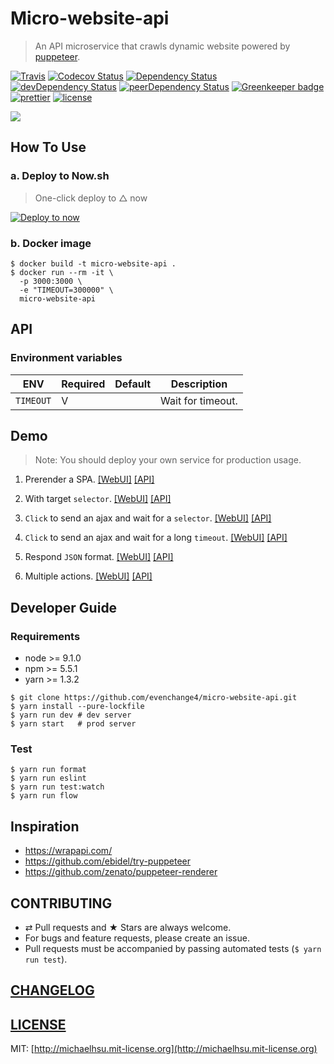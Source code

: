 # Micro-website-api

> An API microservice that crawls dynamic website powered by
> [puppeteer](https://github.com/GoogleChrome/puppeteer).

[![Travis][travis-badge]][travis] [![Codecov Status][codecov-badge]][codecov]
[![Dependency Status][dependency-badge]][dependency]
[![devDependency Status][devdependency-badge]][devdependency]
[![peerDependency Status][peerdependency-badge]][peerdependency]
[![Greenkeeper badge][greenkeeper-badge]][greenkeeper]
[![prettier][prettier-badge]][prettier] [![license][license-badge]][license]

[![](./docs/screenshot.png)](https://micro-website-api.now.sh)

## How To Use

### a. Deploy to Now.sh

> One-click deploy to △ now

[![Deploy to now](https://deploy.now.sh/static/button.svg)](https://deploy.now.sh/?repo=https://github.com/evenchange4/micro-website-api&env=TIMEOUT&docker=true)

### b. Docker image

```
$ docker build -t micro-website-api .
$ docker run --rm -it \
  -p 3000:3000 \
  -e "TIMEOUT=300000" \
  micro-website-api
```

## API

### Environment variables

| **ENV**           | **Required** | **Default** | **Description**   |
| ----------------- | ------------ | ----------- | ----------------- |
| `TIMEOUT`         | V            |             | Wait for timeout. |

## Demo

> Note: You should deploy your own service for production usage.

1. Prerender a SPA.
   [\[WebUI\]](https://micro-website-api.now.sh/?cache=true&format=raw&selector=body&url=https%3A%2F%2Fmichaelhsu.tw)
   [\[API\]](https://micro-website-api.now.sh/api?cache=true&format=raw&selector=body&url=https%3A%2F%2Fmichaelhsu.tw)

2. With target `selector`.
   [\[WebUI\]](https://micro-website-api.now.sh/?cache=true&format=raw&selector=%23ctl00_PlaceHolderEmptyMain_PlaceHolderMain_fecurrentid_gvResult&url=http%3A%2F%2Fwww.tcb-bank.com.tw%2Ffinance_info%2FPages%2Fforeign_spot_rate.aspx)
   [\[API\]](https://micro-website-api.now.sh/api?cache=true&format=raw&selector=%23ctl00_PlaceHolderEmptyMain_PlaceHolderMain_fecurrentid_gvResult&url=http%3A%2F%2Fwww.tcb-bank.com.tw%2Ffinance_info%2FPages%2Fforeign_spot_rate.aspx)

3. `Click` to send an ajax and wait for a `selector`.
   [\[WebUI\]](<https://micro-website-api.now.sh/?actions=%23formLink%20%3E%20div%3Anth-child(3)%20%3E%20div.wsize_onepage%20%3E%20ul.exchange_intab%20%3E%20li%3Anth-child(2)%20a,%23formLink%20%3E%20div%3Anth-child(3)%20%3E%20div.wsize_onepage%20%3E%20ul.exchange_intab%20%3E%20li%3Anth-child(2).active&cache=true&format=raw&selector=table&url=https%3A%2F%2Fibank.bok.com.tw%2FPIB%2Fca%2Fca02101%2FCA02101_HOME.xhtml>)
   [\[API\]](<https://micro-website-api.now.sh/api?actions=%23formLink%20%3E%20div%3Anth-child(3)%20%3E%20div.wsize_onepage%20%3E%20ul.exchange_intab%20%3E%20li%3Anth-child(2)%20a,%23formLink%20%3E%20div%3Anth-child(3)%20%3E%20div.wsize_onepage%20%3E%20ul.exchange_intab%20%3E%20li%3Anth-child(2).active&cache=true&format=raw&selector=table&url=https%3A%2F%2Fibank.bok.com.tw%2FPIB%2Fca%2Fca02101%2FCA02101_HOME.xhtml>)

4. `Click` to send an ajax and wait for a long `timeout`.
   [\[WebUI\]](<https://micro-website-api.now.sh/?actions=%23noticeall%20%3E%20div.noticeright%20%3E%20div%20%3E%20div.index_icon01%20%3E%20div.itemright%20%3E%20ul%20%3E%20li%3Anth-child(3)%20%3E%20a,15000&cache=true&format=raw&selector=%23css_table1&url=https%3A%2F%2Fipost.post.gov.tw%2Fpst%2Fhome.html>)
   [\[API\]](<https://micro-website-api.now.sh/api?actions=%23noticeall%20%3E%20div.noticeright%20%3E%20div%20%3E%20div.index_icon01%20%3E%20div.itemright%20%3E%20ul%20%3E%20li%3Anth-child(3)%20%3E%20a,15000&cache=true&format=raw&selector=%23css_table1&url=https%3A%2F%2Fipost.post.gov.tw%2Fpst%2Fhome.html>)

5. Respond `JSON` format.
   [\[WebUI\]](https://micro-website-api.now.sh/?cache=true&format=json&selector=%23root%20%3E%20div&url=https%3A%2F%2Fmichaelhsu.tw%2F)
   [\[API\]](https://micro-website-api.now.sh/api?cache=true&format=json&selector=%23root%20%3E%20div&url=https%3A%2F%2Fmichaelhsu.tw%2F)

6. Multiple actions.
   [\[WebUI\]](<https://micro-website-api.now.sh/?actions=%23formLink%20%3E%20div%3Anth-child(3)%20%3E%20div.wsize_onepage%20%3E%20ul.exchange_intab%20%3E%20li%3Anth-child(2)%20a,%23formLink%20%3E%20div%3Anth-child(3)%20%3E%20div.wsize_onepage%20%3E%20ul.exchange_intab%20%3E%20li%3Anth-child(2).active&actions=%23formLink%20%3E%20div%3Anth-child(3)%20%3E%20div.wsize_onepage%20%3E%20ul.exchange_intab%20%3E%20li%3Anth-child(1)%20a,%23formLink%20%3E%20div%3Anth-child(3)%20%3E%20div.wsize_onepage%20%3E%20ul.exchange_intab%20%3E%20li%3Anth-child(1).active&cache=false&format=raw&selector=table&url=https%3A%2F%2Fibank.bok.com.tw%2FPIB%2Fca%2Fca02101%2FCA02101_HOME.xhtml>)
   [\[API\]](<https://micro-website-api.now.sh/api?actions=%23formLink%20%3E%20div%3Anth-child(3)%20%3E%20div.wsize_onepage%20%3E%20ul.exchange_intab%20%3E%20li%3Anth-child(2)%20a,%23formLink%20%3E%20div%3Anth-child(3)%20%3E%20div.wsize_onepage%20%3E%20ul.exchange_intab%20%3E%20li%3Anth-child(2).active&actions=%23formLink%20%3E%20div%3Anth-child(3)%20%3E%20div.wsize_onepage%20%3E%20ul.exchange_intab%20%3E%20li%3Anth-child(1)%20a,%23formLink%20%3E%20div%3Anth-child(3)%20%3E%20div.wsize_onepage%20%3E%20ul.exchange_intab%20%3E%20li%3Anth-child(1).active&cache=false&format=raw&selector=table&url=https%3A%2F%2Fibank.bok.com.tw%2FPIB%2Fca%2Fca02101%2FCA02101_HOME.xhtml>)

## Developer Guide

### Requirements

* node >= 9.1.0
* npm >= 5.5.1
* yarn >= 1.3.2

```
$ git clone https://github.com/evenchange4/micro-website-api.git
$ yarn install --pure-lockfile
$ yarn run dev # dev server
$ yarn start   # prod server
```

### Test

```
$ yarn run format
$ yarn run eslint
$ yarn run test:watch
$ yarn run flow
```

## Inspiration

* https://wrapapi.com/
* https://github.com/ebidel/try-puppeteer
* https://github.com/zenato/puppeteer-renderer

## CONTRIBUTING

* ⇄ Pull requests and ★ Stars are always welcome.
* For bugs and feature requests, please create an issue.
* Pull requests must be accompanied by passing automated tests (`$ yarn run
  test`).

## [CHANGELOG](CHANGELOG.md)

## [LICENSE](LICENSE)

MIT: [http://michaelhsu.mit-license.org](http://michaelhsu.mit-license.org)

[travis-badge]: https://img.shields.io/travis/evenchange4/micro-website-api/master.svg?style=flat-square
[travis]: https://travis-ci.org/evenchange4/micro-website-api
[codecov-badge]: https://img.shields.io/codecov/c/github/evenchange4/micro-website-api.svg?style=flat-square
[codecov]: https://codecov.io/github/evenchange4/micro-website-api?branch=master
[dependency-badge]: https://david-dm.org/evenchange4/micro-website-api.svg?style=flat-square
[dependency]: https://david-dm.org/evenchange4/micro-website-api
[devdependency-badge]: https://david-dm.org/evenchange4/micro-website-api/dev-status.svg?style=flat-square
[devdependency]: https://david-dm.org/evenchange4/micro-website-api#info=devDependencies
[peerdependency-badge]: https://david-dm.org/evenchange4/micro-website-api/peer-status.svg?style=flat-square
[peerdependency]: https://david-dm.org/evenchange4/micro-website-api#info=peerDependencies
[license-badge]: https://img.shields.io/github/license/evenchange4/micro-website-api.svg?style=flat-square
[license]: http://michaelhsu.mit-license.org/
[greenkeeper-badge]: https://badges.greenkeeper.io/evenchange4/micro-website-api.svg
[greenkeeper]: https://greenkeeper.io/
[prettier-badge]: https://img.shields.io/badge/styled_with-prettier-ff69b4.svg?style=flat-square
[prettier]: https://github.com/prettier/prettier
